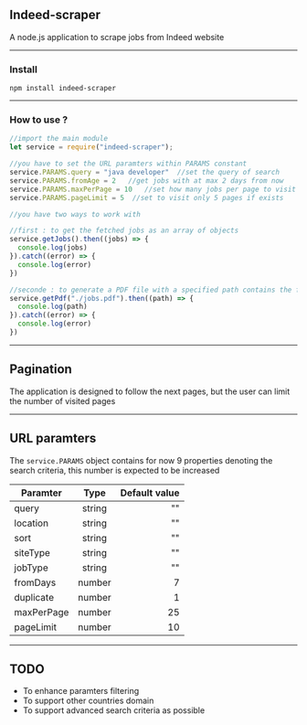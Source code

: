## Indeed-scraper
A node.js application to scrape jobs from Indeed website

------

### Install
`npm install indeed-scraper`

------

### How to use ?
```javascript
//import the main module
let service = require("indeed-scraper");

//you have to set the URL paramters within PARAMS constant
service.PARAMS.query = "java developer"  //set the query of search
service.PARAMS.fromAge = 2   //get jobs with at max 2 days from now
service.PARAMS.maxPerPage = 10   //set how many jobs per page to visit
service.PARAMS.pageLimit = 5  //set to visit only 5 pages if exists

//you have two ways to work with

//first : to get the fetched jobs as an array of objects
service.getJobs().then((jobs) => {
  console.log(jobs)
}).catch((error) => {
  console.log(error)
})

//seconde : to generate a PDF file with a specified path contains the fetched jobs
service.getPdf("./jobs.pdf").then((path) => {
  console.log(path)
}).catch((error) => {
  console.log(error)
})

```
------
## Pagination
The application is designed to follow the next pages, but the user can limit the number of visited pages

------
## URL paramters
The `service.PARAMS` object contains for now 9 properties denoting the search criteria, this number is expected to be increased

| Paramter   | Type        | Default value  |
| -----------|:-----------:| --------------:|
| query      | string      |       ""       |
| location   | string      |       ""       |
| sort       | string      |       ""       |
| siteType   | string      |       ""       |
| jobType    | string      |       ""       |
| fromDays   | number      |       7        |
| duplicate  | number      |       1        |
| maxPerPage | number      |       25       |
| pageLimit  | number      |       10       |

------
## TODO
- To enhance paramters filtering
- To support other countries domain
- To support advanced search criteria as possible

